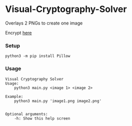 # Visual-Cryptography-Solver
Overlays 2 PNGs to create one image

Encrypt [here](https://github.com/LessonStudio/VisualCryptography)

### Setup
`python3 -m pip install Pillow`

### Usage
```
Visual Cryptography Solver
Usage:
    python3 main.py <image 1> <image 2>

Example:
    python3 main.py 'image1.png image2.png'


Optional arguments:
    -h: Show this help screen
```

